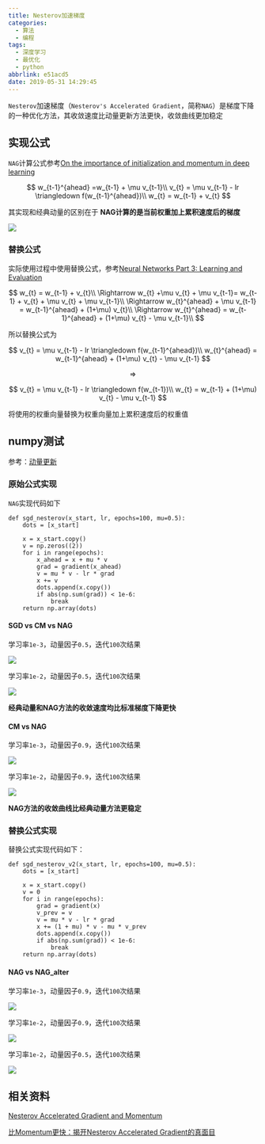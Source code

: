 ```yaml
---
title: Nesterov加速梯度
categories:
  - 算法
  - 编程
tags:
  - 深度学习
  - 最优化
  - python
abbrlink: e51acd5
date: 2019-05-31 14:29:45
---
```


`Nesterov`加速梯度（`Nesterov's Accelerated Gradient`，简称`NAG`）是梯度下降的一种优化方法，其收敛速度比动量更新方法更快，收敛曲线更加稳定

## 实现公式

`NAG`计算公式参考[On the importance of initialization and momentum in deep learning](http://www.cs.toronto.edu/%7Ehinton/absps/momentum.pdf)

$$
w_{t-1}^{ahead} =w_{t-1} + \mu v_{t-1}\\ 
v_{t} = \mu v_{t-1} - lr \triangledown f(w_{t-1}^{ahead})\\
w_{t} = w_{t-1} + v_{t}
$$

其实现和经典动量的区别在于 **NAG计算的是当前权重加上累积速度后的梯度**

![](/imgs/Nesterov加速梯度/cm_nag.png)

### 替换公式

实际使用过程中使用替换公式，参考[Neural Networks Part 3: Learning and Evaluation ](http://cs231n.github.io/neural-networks-3/#sgd)

$$
w_{t} = w_{t-1} + v_{t}\\
\Rightarrow w_{t} +\mu v_{t} + \mu v_{t-1}= w_{t-1} + v_{t} + \mu v_{t} + \mu v_{t-1}\\
\Rightarrow w_{t}^{ahead} + \mu v_{t-1} = w_{t-1}^{ahead} + (1+\mu) v_{t}\\
\Rightarrow w_{t}^{ahead} = w_{t-1}^{ahead} + (1+\mu) v_{t} - \mu v_{t-1}\\
$$

所以替换公式为

$$
v_{t} = \mu v_{t-1} - lr \triangledown f(w_{t-1}^{ahead})\\
w_{t}^{ahead} = w_{t-1}^{ahead} + (1+\mu) v_{t} - \mu v_{t-1}
$$

$$
\Rightarrow
$$

$$
v_{t} = \mu v_{t-1} - lr \triangledown f(w_{t-1})\\
w_{t} = w_{t-1} + (1+\mu) v_{t} - \mu v_{t-1}
$$

将使用的权重向量替换为权重向量加上累积速度后的权重值

## numpy测试

参考：[动量更新](https://www.zhujian.tech/posts/2b34c959.html#more)

### 原始公式实现

`NAG`实现代码如下

```
def sgd_nesterov(x_start, lr, epochs=100, mu=0.5):
    dots = [x_start]

    x = x_start.copy()
    v = np.zeros((2))
    for i in range(epochs):
        x_ahead = x + mu * v
        grad = gradient(x_ahead)
        v = mu * v - lr * grad
        x += v
        dots.append(x.copy())
        if abs(np.sum(grad)) < 1e-6:
            break
    return np.array(dots)
```

#### SGD vs CM vs NAG

学习率`1e-3`，动量因子`0.5`，迭代`100`次结果

![](/imgs/Nesterov加速梯度/sgd_cm_nag_1.png)

学习率`1e-2`，动量因子`0.5`，迭代`100`次结果

![](/imgs/Nesterov加速梯度/sgd_cm_nag_2.png)

**经典动量和NAG方法的收敛速度均比标准梯度下降更快**

#### CM vs NAG

学习率`1e-3`，动量因子`0.9`，迭代`100`次结果

![](/imgs/Nesterov加速梯度/cm_nag_1.png)

学习率`1e-2`，动量因子`0.9`，迭代`100`次结果

![](/imgs/Nesterov加速梯度/cm_nag_2.png)

**NAG方法的收敛曲线比经典动量方法更稳定**

### 替换公式实现

替换公式实现代码如下：

```
def sgd_nesterov_v2(x_start, lr, epochs=100, mu=0.5):
    dots = [x_start]

    x = x_start.copy()
    v = 0
    for i in range(epochs):
        grad = gradient(x)
        v_prev = v
        v = mu * v - lr * grad
        x += (1 + mu) * v - mu * v_prev
        dots.append(x.copy())
        if abs(np.sum(grad)) < 1e-6:
            break
    return np.array(dots)
```

#### NAG vs NAG_alter

学习率`1e-3`，动量因子`0.9`，迭代`100`次结果

![](/imgs/Nesterov加速梯度/nag_alter_1.png)

学习率`1e-2`，动量因子`0.9`，迭代`100`次结果

![](/imgs/Nesterov加速梯度/nag_alter_2.png)

学习率`1e-2`，动量因子`0.5`，迭代`100`次结果

![](/imgs/Nesterov加速梯度/nag_alter_3.png)

## 相关资料

[Nesterov Accelerated Gradient and Momentum](https://jlmelville.github.io/mize/nesterov.html)

[比Momentum更快：揭开Nesterov Accelerated Gradient的真面目](https://zhuanlan.zhihu.com/p/22810533)